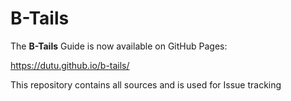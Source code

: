
# B-Tails

The **B-Tails** Guide is now available on GitHub Pages:

https://dutu.github.io/b-tails/

This repository contains all sources and is used for Issue tracking